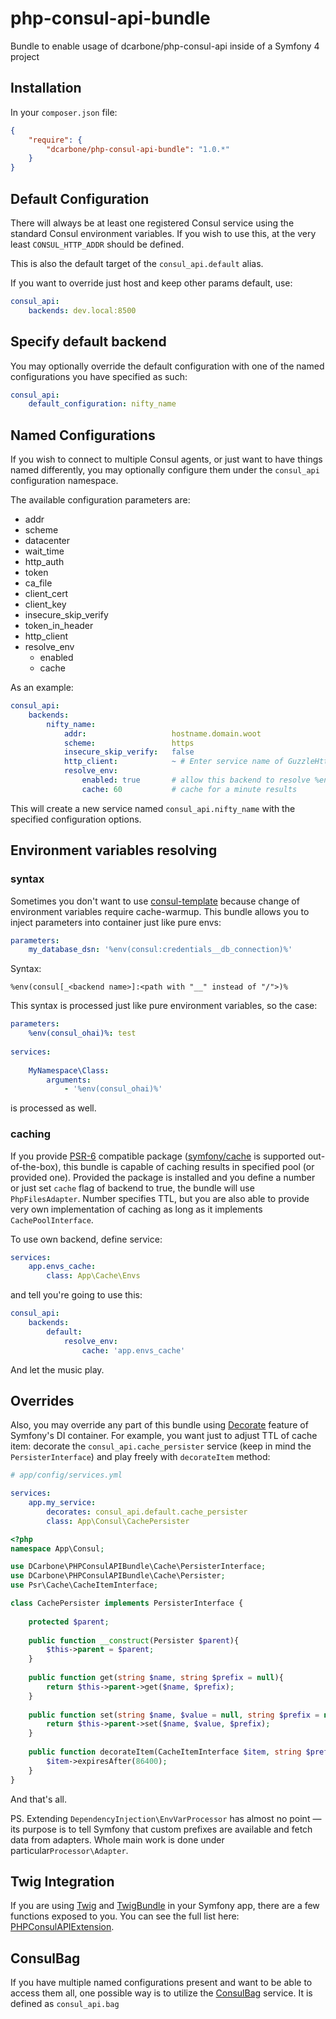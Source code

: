 # php-consul-api-bundle
Bundle to enable usage of dcarbone/php-consul-api inside of a Symfony 4 project

## Installation

In your `composer.json` file:

```json
{
    "require": {
        "dcarbone/php-consul-api-bundle": "1.0.*"
    }
}
```

## Default Configuration

There will always be at least one registered Consul service using the standard Consul
environment variables.  If you wish to use this, at the very least `CONSUL_HTTP_ADDR` should be defined.

This is also the default target of the `consul_api.default` alias.

If you want to override just host and keep other params default, use:

```yaml
consul_api:
    backends: dev.local:8500
```

## Specify default backend

You may optionally override the default configuration with one of the named configurations you have specified as such:

```yaml
consul_api:
    default_configuration: nifty_name
```

## Named Configurations

If you wish to connect to multiple Consul agents, or just want to have things named differently, you may optionally
configure them under the `consul_api` configuration namespace.

The available configuration parameters are:

- addr
- scheme
- datacenter
- wait_time
- http_auth
- token
- ca_file
- client_cert
- client_key
- insecure_skip_verify
- token_in_header
- http_client
- resolve_env
    - enabled
    - cache

As an example:

```yaml
consul_api:
    backends:
        nifty_name:
            addr:                   hostname.domain.woot
            scheme:                 https
            insecure_skip_verify:   false
            http_client:            ~ # Enter service name of GuzzleHttp\ClientInterface compatible http client you wish to use
            resolve_env:
                enabled: true       # allow this backend to resolve %env(consul_nifty_name:variable)% within container config
                cache: 60           # cache for a minute results
```

This will create a new service named `consul_api.nifty_name` with the specified configuration options.

## Environment variables resolving

### syntax

Sometimes you don't want to use [consul-template](https://github.com/hashicorp/consul-template) because change of environment
variables require cache-warmup. This bundle allows you to inject parameters into container just like pure envs:

```yaml
parameters:
    my_database_dsn: '%env(consul:credentials__db_connection)%'
```

Syntax:
```
%env(consul[_<backend name>]:<path with "__" instead of "/">)%
```

This syntax is processed just like pure environment variables, so the case:

```yaml
parameters:
    %env(consul_ohai)%: test
    
services:
    
    MyNamespace\Class:
        arguments:
            - '%env(consul_ohai)%' 
```

is processed as well.

### caching

If you provide [PSR-6](https://www.php-fig.org/psr/psr-6/) compatible package ([symfony/cache](https://packagist.org/packages/symfony/cache) is supported out-of-the-box),
this bundle is capable of caching results in specified pool (or provided one). Provided the package is installed and you
define a number or just set ``cache`` flag of backend to true, the bundle will use ``PhpFilesAdapter``. Number specifies
TTL, but you are also able to provide very own implementation of caching as long as it implements ```CachePoolInterface```.

To use own backend, define service:

```yaml
services:
    app.envs_cache:
        class: App\Cache\Envs

``` 

and tell you're going to use this:
```yaml
consul_api:
    backends:
        default:
            resolve_env:
                cache: 'app.envs_cache'

```

And let the music play. 

## Overrides
Also, you may override any part of this bundle using [Decorate](https://symfony.com/doc/current/service_container/service_decoration.html)
feature of Symfony's DI container. For example, you want just to adjust TTL of cache item: decorate the ``consul_api.cache_persister`` service
(keep in mind the ``PersisterInterface``) and play freely with ``decorateItem`` method:

```yaml
# app/config/services.yml

services:
    app.my_service:
        decorates: consul_api.default.cache_persister
        class: App\Consul\CachePersister

``` 

```php
<?php
namespace App\Consul;

use DCarbone\PHPConsulAPIBundle\Cache\PersisterInterface;
use DCarbone\PHPConsulAPIBundle\Cache\Persister;
use Psr\Cache\CacheItemInterface;

class CachePersister implements PersisterInterface {
    
    protected $parent;
    
    public function __construct(Persister $parent){
        $this->parent = $parent;
    }
    
    public function get(string $name, string $prefix = null){
        return $this->parent->get($name, $prefix);
    }
    
    public function set(string $name, $value = null, string $prefix = null){
        return $this->parent->set($name, $value, $prefix);
    }
    
    public function decorateItem(CacheItemInterface $item, string $prefix = null){
        $item->expiresAfter(86400);
    }  
}

```

And that's all.

PS. Extending ``DependencyInjection\EnvVarProcessor`` has almost no point — its purpose is to tell Symfony that custom
prefixes are available and fetch data from adapters. Whole main work is done under particular``Processor\Adapter``.

## Twig Integration

If you are using [Twig](http://twig.sensiolabs.org/) and
[TwigBundle](https://packagist.org/packages/symfony/twig-bundle) in your Symfony app, there are a few 
functions exposed to you.  You can see the full list here:
[PHPConsulAPIExtension](./src/Twig/PHPConsulAPITwigExtension.php#L71).

## ConsulBag

If you have multiple named configurations present and want to be able to access them all, one possible way is to
utilize the [ConsulBag](./src/Bag/ConsulBag.php) service.  It is defined as `consul_api.bag`  
